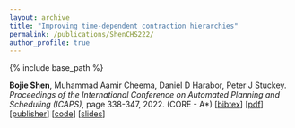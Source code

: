 ```yaml
---
layout: archive
title: "Improving time-dependent contraction hierarchies"
permalink: /publications/ShenCHS222/
author_profile: true
---
```


{% include base_path %}

**Bojie Shen**, Muhammad Aamir Cheema, Daniel D Harabor, Peter J Stuckey.               
<i>Proceedings of the International Conference on Automated Planning and Scheduling (ICAPS)</i>, page 338-347, 2022.   (CORE - A*) 
[<a href="javascript:void(0)" onclick="(function(target, id) { if ($('#' + id).css('display') == 'block') { $('#' + id).hide('fast'); $(target).text('bibtex') } else { $('#' + id).show('fast'); $(target).text('bibtex▲') } })(this, 'bibtex-ShenCHS222');">bibtex</a>]
[[pdf](https://bshen95.github.io/bojieshen.me/files/ShenCHS222.pdf)]
[[publisher](https://ojs.aaai.org/index.php/ICAPS/article/view/19818)]
[[code](https://github.com/bshen95/Improving-TCH)]
[[slides](https://bshen95.github.io/bojieshen.me/files/ICAPS-22.pdf)]
<div id="bibtex-ShenCHS222" style="display:none">
<pre> @inproceedings{DBLP:conf/aips/ShenCHS222,
  author       = {Bojie Shen and
                  Muhammad Aamir Cheema and
                  Daniel Damir Harabor and
                  Peter J. Stuckey},
  editor       = {Akshat Kumar and
                  Sylvie Thi{\'{e}}baux and
                  Pradeep Varakantham and
                  William Yeoh},
  title        = {Improving Time-Dependent Contraction Hierarchies},
  booktitle    = {Proceedings of the Thirty-Second International Conference on Automated
                  Planning and Scheduling, {ICAPS} 2022, Singapore (virtual), June 13-24,
                  2022},
  pages        = {338--347},
  publisher    = {AAAI Press},
  year         = {2022},
  url          = {https://ojs.aaai.org/index.php/ICAPS/article/view/19818},
  timestamp    = {Mon, 05 Feb 2024 20:32:11 +0100},
  biburl       = {https://dblp.org/rec/conf/aips/ShenCHS22.bib},
  bibsource    = {dblp computer science bibliography, https://dblp.org}
}
</pre></div> 